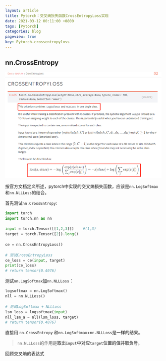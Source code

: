 ```yaml
---
layout: article
title: Pytorch：交叉熵损失函数CrossEntropyLoss实现
date: 2021-03-12 00:11:00 +0800
tags: [Pytorch]
categories: blog
pageview: true
key: Pytorch-crossentropyloss
---
```












## nn.CrossEntropy

![image-20210311164203219](https://raw.githubusercontent.com/jjzhou012/image/master/blogImg20210311164203.png)



按官方文档定义所述，pytorch中实现的交叉熵损失函数，应该是`nn.LogSoftmax`和`nn.NLLLoss`的结合。

首先测试`nn.CrossEntropy`:

```python
import torch
import torch.nn as nn
 
input = torch.Tensor([[1,2,3]])    #(1,3)
target = torch.Tensor([2]).long()

ce = nn.CrossEntropyLoss()

# 测试CrossEntropyLoss
ce_loss = ce(input, target)
print(ce_loss)
# return tensor(0.4076)
```



测试`nn.LogSoftmax`加`nn.NLLLoss`：

```python
logsoftmax = nn.LogSoftmax()
nll = nn.NLLLoss()

# 测试LogSoftmax + NLLLoss
lsm_loss = logsoftmax(input)
nll_lsm_a = nll(lsm_loss, target)
# return tensor(0.4076)
```

直接用 `nn.CrossEntropy` 和`nn.LogSoftmax`+`nn.NLLLoss`是一样的结果。



> `nn.NLLLoss`的作用是**取出`input`中对应`target`位置的值并取负号**。



回顾交叉熵的表达式

